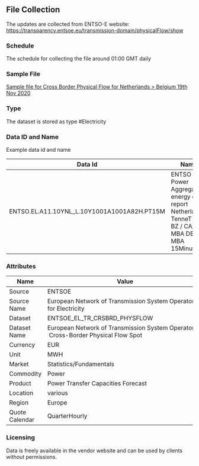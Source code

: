 ## File Collection

The updates are collected from ENTSO-E website: https://transparency.entsoe.eu/transmission-domain/physicalFlow/show

### Schedule

The schedule for collecting the file around 01:00 GMT daily

### Sample File

[Sample file for Cross Border Physical Flow for Netherlands > Belgium 19th Nov 2020](pathname:///file-samples/ENTSOE_TR_CRSBRD_PHYSFLOW_input.xml)

### Type

The dataset is stored as type #Electricity

### Data ID and Name

Example data id and name

|**Data Id**|**Name**|
|-|-|
|ENTSO.EL.A11.10YNL_L.10Y1001A1001A82H.PT15M|ENTSO Power Aggregated energy data report Netherlands, TenneT NL BZ / CA/ MBA DE-LU MBA 15Minutely|

### Attributes

|Name|Value|
|-|-|
|Source|ENTSOE|
|Source Name|European Network of Transmission System Operators for Electricity|
|Dataset|ENTSOE_EL_TR_CRSBRD_PHYSFLOW|
|Dataset Name|European Network of Transmission System Operators - Cross-Border Physical Flow Spot|
|Currency|EUR|
|Unit|MWH|
|Market|Statistics/Fundamentals|
|Commodity|Power|
|Product|Power Transfer Capacities Forecast|
|Location|various|
|Region|Europe|
|Quote Calendar|QuarterHourly|

### Licensing

Data is freely available in the vendor website and can be used by clients without permissions.